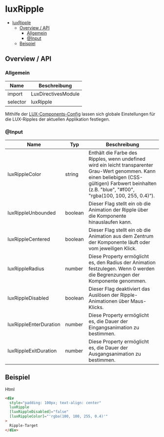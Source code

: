 # luxRipple

- [luxRipple](#luxripple)
  - [Overview / API](#overview--api)
    - [Allgemein](#allgemein)
    - [@Input](#input)
  - [Beispiel](#beispiel)

## Overview / API

### Allgemein

| Name     | Beschreibung        |
| -------- | ------------------- |
| import   | LuxDirectivesModule |
| selector | luxRipple           |

Mithilfe der [LUX-Components-Config](config-v16) lassen sich globale Einstellungen für die LUX-Ripples der aktuellen Applikation festlegen.

### @Input

| Name                   | Typ     | Beschreibung                                                                                                                                                                                                |
| ---------------------- | ------- | ----------------------------------------------------------------------------------------------------------------------------------------------------------------------------------------------------------- |
| luxRippleColor         | string  | Enthält die Farbe des Ripples, wenn undefined wird ein leicht transparenter Grau-Wert genommen. Kann einen beliebigen (CSS-gültigen) Farbwert beinhalten (z.B. "blue", "#f00", "rgba(100, 100, 255, 0.4)"). |
| luxRippleUnbounded     | boolean | Dieser Flag stellt ein ob die Animation der Ripple über die Komponente hinauslaufen kann.                                                                                                                   |
| luxRippleCentered      | boolean | Dieser Flag stellt ein ob die Animation aus dem Zentrum der Komponente läuft oder vom jeweiligen Klick.                                                                                                     |
| luxRippleRadius        | number  | Diese Property ermöglicht es, den Radius der Animation festzulegen. Wenn 0 werden die Begrenzungen der Komponente genommen.                                                                                 |
| luxRippleDisabled      | boolean | Dieser Flag deaktiviert das Auslösen der Ripple-Animationen über Maus-Klicks.                                                                                                                               |
| luxRippleEnterDuration | number  | Diese Property ermöglicht es, die Dauer der Eingangsanimation zu bestimmen.                                                                                                                                 |
| luxRippleExitDuration  | number  | Diese Property ermöglicht es, die Dauer der Ausgangsanimation zu bestimmen.                                                                                                                                 |

## Beispiel

Html

```html
<div
  style="padding: 100px; text-align: center"
  luxRipple
  [luxRippleDisabled]="false"
  [luxRippleColor]="'rgba(100, 100, 255, 0.4)'"
>
  Ripple-Target
</div>
```

